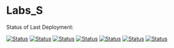 # Labs_S


Status of Last Deployment: 
<!--<br><img src = "https://github.com/ZhekLu/Labs_S/workflows/forLaba3/badge.svg? branch=Lab3"><br>-->

[![Status](https://github.com/ZhekLu/Labs_S/workflows/forLaba1/badge.svg?branch=Lab1)](https://github.com/ZhekLu/Labs_S/actions/workflows/Testing_lab1.yml)
[![Status](https://github.com/ZhekLu/Labs_S/workflows/forLaba2/badge.svg?branch=Lab2)](https://github.com/ZhekLu/Labs_S/actions/workflows/Testing_lab2.yml)
[![Status](https://github.com/ZhekLu/Labs_S/workflows/forLaba3/badge.svg?branch=Lab3)](https://github.com/ZhekLu/Labs_S/actions/workflows/Testing_lab3.yml)
[![Status](https://github.com/ZhekLu/Labs_S/workflows/forLaba4/badge.svg?branch=Lab4)](https://github.com/ZhekLu/Labs_S/actions/workflows/Testing_lab4.yml)
[![Status](https://github.com/ZhekLu/Labs_S/workflows/forLaba5/badge.svg?branch=Lab5)](https://github.com/ZhekLu/Labs_S/actions/workflows/Testing_lab5.yml)
[![Status](https://github.com/ZhekLu/Labs_S/workflows/forLaba6/badge.svg?branch=Lab6)](https://github.com/ZhekLu/Labs_S/actions/workflows/Testing_lab6.yml)
[![Status](https://github.com/ZhekLu/Labs_S/workflows/forLaba7/badge.svg?branch=Lab7)](https://github.com/ZhekLu/Labs_S/actions/workflows/Testing_lab7.yml)

